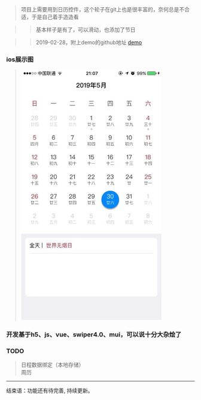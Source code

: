 > 项目上需要用到日历控件，这个轮子在git上也是很丰富的，奈何总是不合适，于是自己着手造造看

>> 基本样子是有了，可以滑动，也添加了节日

>> 2019-02-28，附上demo的github地址 [demo](https://github.com/Lvlanqiu/h5-calendar)

### ios展示图
> <img src="https://github.com/Lvlanqiu/h5-calendar/blob/master/img/demo.jpg" width="375"/>

### 开发基于h5、js、vue、swiper4.0、mui，可以说十分大杂烩了

### TODO
> 日程数据绑定（本地存储）</br>
> 周历 </br>

---

结束语：功能还有待完善, 持续更新。
